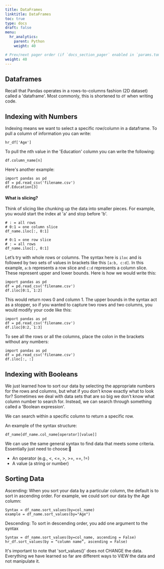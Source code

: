 ```yaml
---
title: DataFrames
linktitle: DataFrames
toc: true
type: docs
draft: false
menu:
  hr_analytics:
    parent: Python
    weight: 40

# Prev/next pager order (if `docs_section_pager` enabled in `params.toml`)
weight: 40
---
```


<!-- In this tutorial, I'll share how to view subsets and sort DataFrames: -->

## Dataframes 

Recall that Pandas operates in a rows-to-columns fashion (2D dataset) called a 'dataframe'. Most commonly, this is shortened to `df` when writing code. 


## Indexing with Numbers

Indexing means we want to select a specific row/column in a dataframe. To pull a column of information you can write:

```
hr_df['Age']
```

To pull the nth value in the 'Education' column you can write the following:

```
df.column_name[n]
```
Here's another example: 

```
import pandas as pd
df = pd.read_csv('filename.csv')
df.Education[3]
```

#### What is slicing?

Think of slicing like chunking up the data into smaller pieces. For example, you would start the index at 'a' and stop before 'b'. 

```
# : = all rows
# 0:1 = one column slice
df_name.iloc[:, 0:1]
```

```
# 0:1 = one row slice
# : = all rows
df_name.iloc[:, 0:1]
```

<!-- How does it look with some data?
We are interested in looking at
Employee ID
Age
Attrition

For Employee IDs:
 #2, 3, 4, 5, 6, 7, 8, & 9

How do we start going about this?

What row/column #s are of interest?

Let's practice! -->

Let’s try with whole rows or columns. The syntax here is `iloc` and is followed by two sets of values in brackets like this `[a:b, c:d]`. In this example, `a:b` represents a row slice and `c:d` represents a column slice. These represent upper and lower bounds. Here is how we would write this:

```
import pandas as pd
df = pd.read_csv('filename.csv')
df.iloc[0:1, 1:2]
```

This would return rows 0 and column 1. The upper bounds in the syntax act as a stopper, so if you wanted to capture two rows and two columns, you would modify your code like this: 

```
import pandas as pd
df = pd.read_csv('filename.csv')
df.iloc[0:2, 1:3]
```

To see all the rows or all the columns, place the colon in the brackets without any numbers:

```
import pandas as pd
df = pd.read_csv('filename.csv')
df.iloc[:, :]
```

## Indexing with Booleans

We just learned how to sort our data by selecting the appropriate numbers for the rows and columns, but what if you don’t know exactly what to look for? Sometimes we deal with data sets that are so big we don't know what column number to search for. Instead, we can search through something called a 'Boolean expression'.

We can search within a specific column to return a specific row. 

<!-- Let's search the "MaritalStatus" column and return data for the row(s) containing "Divorced". -->

An example of the syntax structure: 

```
df_name[df_name.col_name[operator][value]]
```

We can use the same general syntax to find data that meets some criteria. Essentially just need to choose:
  * An operator (e.g., <, <=, >, >=, ==, !=)
  * A value (a string or number)

<!-- Return data from the df that: 
- matches a string like "female"

Obtain greater than or less than a value:
- Job Satisfaction score over 3

Represents a minimum or maximum age value:
- Lowest age in the dataset -->

## Sorting Data

Ascending: When you sort your data by a particular column, the default is to sort in ascending order. For example, we could sort our data by the Age column:

```
Syntax = df_name.sort_values(by=col_name)
example = df_name.sort_values(by="Age")
```

Descending: To sort in descending order, you add one argument to the syntax 

```
Syntax = df_name.sort_values(by=col_name, ascending = False)
hr_df.sort_values(by = “column name”, ascending = False)
```

<!-- ### Viewing vs. Changing the DF -->
It's important to note that 'sort_values()' does not CHANGE the data. Everything we have learned so far are different ways to VIEW the data and not manipulate it.
